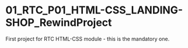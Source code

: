 # 01_RTC_P01_HTML-CSS_LANDING-SHOP_RewindProject
First project for RTC HTML-CSS module - this is the mandatory one.

